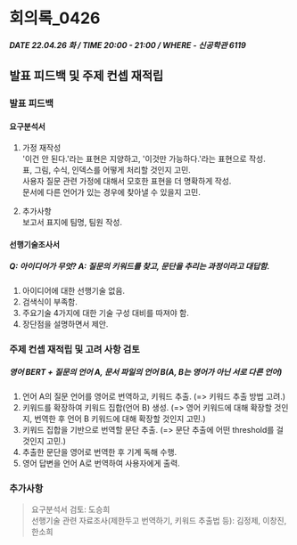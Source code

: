 # 회의록_0426

##### DATE 22.04.26 화 / TIME 20:00 - 21:00 / WHERE - 신공학관 6119

## 발표 피드백 및 주제 컨셉 재적립

### 발표 피드백
#### 요구분석서
1. 가정 재작성\
'이건 안 된다.'라는 표현은 지양하고, '이것만 가능하다.'라는 표현으로 작성.\
표, 그림, 수식, 인덱스를 어떻게 처리할 것인지 고민.\
사용자 질문 관련 가정에 대해서 모호한 표현을 더 명확하게 작성.\
문서에 다른 언어가 있는 경우에 찾아낼 수 있을지 고민.

2. 추가사항\
보고서 표지에 팀명, 팀원 작성.

#### 선행기술조사서
##### Q: 아이디어가 무엇? A: 질문의 키워드를 찾고, 문단을 추리는 과정이라고 대답함.
1. 아이디어에 대한 선행기술 없음.
2. 검색식이 부족함.
3. 주요기술 4가지에 대한 기술 구성 대비를 따져야 함.
4. 장단점을 설명하면서 제안.

### 주제 컨셉 재적립 및 고려 사항 검토
##### 영어 BERT + 질문의 언어 A, 문서 파일의 언어 B(A, B는 영어가 아닌 서로 다른 언어)
1. 언어 A의 질문 언어를 영어로 번역하고, 키워드 추출. (=> 키워드 추출 방법 고려.)
2. 키워드를 확장하여 키워드 집합(언어 B) 생성. (=> 영어 키워드에 대해 확장할 것인지, 번역한 후 언어 B 키워드에 대해 확장할 것인지 고민.)
3. 키워드 집합을 기반으로 번역할 문단 추출. (=> 문단 추출에 어떤 threshold를 걸 것인지 고민.)
4. 추출한 문단을 영어로 번역한 후 기계 독해 수행.
5. 영어 답변을 언어 A로 번역하여 사용자에게 출력.

### 추가사항
> 요구분석서 검토: 도승희\
> 선행기술 관련 자료조사(제한두고 번역하기, 키워드 추출법 등): 김정제, 이창진, 한소희
